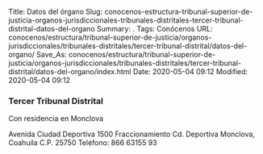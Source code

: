 Title: Datos del órgano
Slug: conocenos-estructura-tribunal-superior-de-justicia-organos-jurisdiccionales-tribunales-distritales-tercer-tribunal-distrital-datos-del-organo
Summary: .
Tags: Conócenos
URL: conocenos/estructura/tribunal-superior-de-justicia/organos-jurisdiccionales/tribunales-distritales/tercer-tribunal-distrital/datos-del-organo/
Save_As: conocenos/estructura/tribunal-superior-de-justicia/organos-jurisdiccionales/tribunales-distritales/tercer-tribunal-distrital/datos-del-organo/index.html
Date: 2020-05-04 09:12
Modified: 2020-05-04 09:12


### Tercer Tribunal Distrital
Con residencia en Monclova


Avenida Ciudad Deportiva 1500 
Fraccionamiento Cd. Deportiva
Monclova, Coahuila
C.P. 25750
Teléfono: 866 63155 93



